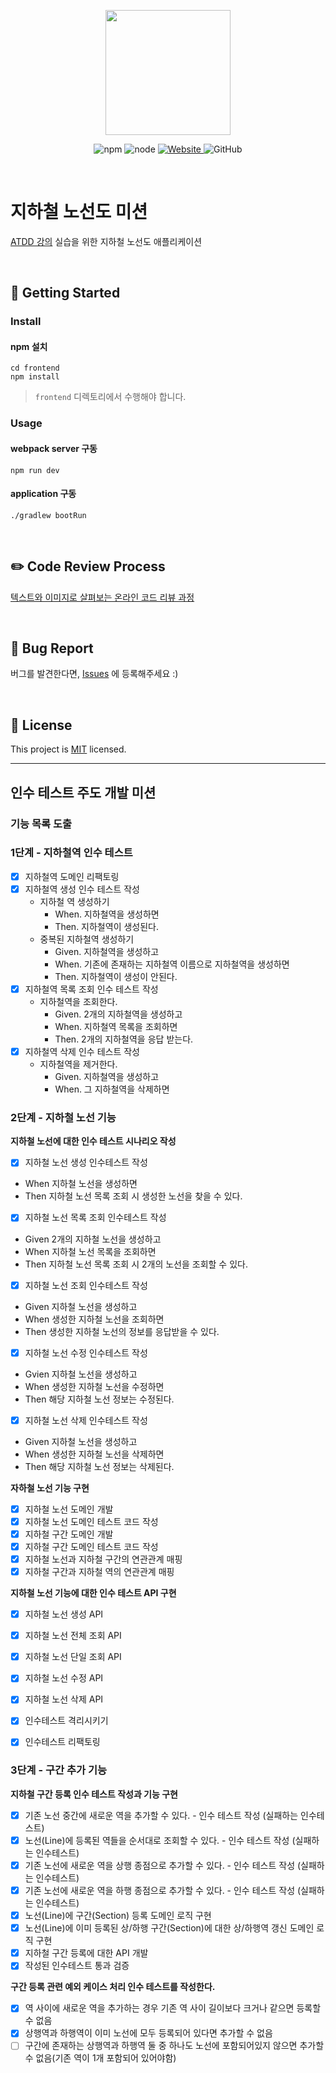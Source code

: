 <p align="center">
    <img width="200px;" src="https://raw.githubusercontent.com/woowacourse/atdd-subway-admin-frontend/master/images/main_logo.png"/>
</p>
<p align="center">
  <img alt="npm" src="https://img.shields.io/badge/npm-6.14.15-blue">
  <img alt="node" src="https://img.shields.io/badge/node-14.18.2-blue">
  <a href="https://edu.nextstep.camp/c/R89PYi5H" alt="nextstep atdd">
    <img alt="Website" src="https://img.shields.io/website?url=https%3A%2F%2Fedu.nextstep.camp%2Fc%2FR89PYi5H">
  </a>
  <img alt="GitHub" src="https://img.shields.io/github/license/next-step/atdd-subway-admin">
</p>

<br>

# 지하철 노선도 미션
[ATDD 강의](https://edu.nextstep.camp/c/R89PYi5H) 실습을 위한 지하철 노선도 애플리케이션

<br>

## 🚀 Getting Started

### Install
#### npm 설치
```
cd frontend
npm install
```
> `frontend` 디렉토리에서 수행해야 합니다.

### Usage
#### webpack server 구동
```
npm run dev
```
#### application 구동
```
./gradlew bootRun
```
<br>

## ✏️ Code Review Process
[텍스트와 이미지로 살펴보는 온라인 코드 리뷰 과정](https://github.com/next-step/nextstep-docs/tree/master/codereview)

<br>

## 🐞 Bug Report

버그를 발견한다면, [Issues](https://github.com/next-step/atdd-subway-admin/issues) 에 등록해주세요 :)

<br>

## 📝 License

This project is [MIT](https://github.com/next-step/atdd-subway-admin/blob/master/LICENSE.md) licensed.


---

## 인수 테스트 주도 개발 미션
### 기능 목록 도출

### 1단계 - 지하철역 인수 테스트
- [X] 지하철역 도메인 리팩토링
- [X] 지하철역 생성 인수 테스트 작성
  - 지하철 역 생성하기
    - When. 지하철역을 생성하면
    - Then. 지하철역이 생성된다.
  - 중복된 지하철역 생성하기
    - Given. 지하철역을 생성하고
    - When. 기존에 존재하는 지하철역 이름으로 지하철역을 생성하면
    - Then. 지하철역이 생성이 안된다.
- [X] 지하철역 목록 조회 인수 테스트 작성
  - 지하철역을 조회한다.
    - Given. 2개의 지하철역을 생성하고
    - When. 지하철역 목록을 조회하면
    - Then. 2개의 지하철역을 응답 받는다.
- [X] 지하철역 삭제 인수 테스트 작성
    - 지하철역을 제거한다.
        - Given. 지하철역을 생성하고
        - When. 그 지하철역을 삭제하면


### 2단계 - 지하철 노선 기능
**지하철 노선에 대한 인수 테스트 시나리오 작성**

- [X]  지하철 노선 생성 인수테스트 작성
  - When 지하철 노선을 생성하면
  - Then 지하철 노선 목록 조회 시 생성한 노선을 찾을 수 있다.
- [X]  지하철 노선 목록 조회 인수테스트 작성
  - Given 2개의 지하철 노선을 생성하고
  - When 지하철 노선 목록을 조회하면
  - Then 지하철 노선 목록 조회 시 2개의 노선을 조회할 수 있다.
- [X]  지하철 노선 조회 인수테스트 작성
  - Given 지하철 노선을 생성하고
  - When 생성한 지하철 노선을 조회하면
  - Then 생성한 지하철 노선의 정보를 응답받을 수 있다.
- [X]  지하철 노선 수정 인수테스트 작성
  - Gvien 지하철 노선을 생성하고
  - When 생성한 지하철 노선을 수정하면
  - Then 해당 지하철 노선 정보는 수정된다.
- [X]  지하철 노선 삭제 인수테스트 작성
  - Given 지하철 노선을 생성하고
  - When 생성한 지하철 노선을 삭제하면
  - Then 해당 지하철 노선 정보는 삭제된다.


**자하철 노선 기능 구현**

- [X]  지하철 노선 도메인 개발
- [X]  지하철 노선 도메인 테스트 코드 작성
- [X]  지하철 구간 도메인 개발
- [X]  지하철 구간 도메인 테스트 코드 작성
- [X]  지하철 노선과 지하철 구간의 연관관계 매핑
- [X]  지하철 구간과 지하철 역의 연관관계 매핑

**지하철 노선 기능에 대한 인수 테스트 API 구현**

- [X]  지하철 노선 생성 API
- [X]  지하철 노선 전체 조회 API
- [X]  지하철 노선 단일 조회 API
- [X]  지하철 노선 수정 API
- [X]  지하철 노선 삭제 API
 
- [X]  인수테스트 격리시키기
- [X]  인수테스트 리팩토링

### 3단계 - 구간 추가 기능
**지하철 구간 등록 인수 테스트 작성과 기능 구현**
- [X]  기존 노선 중간에 새로운 역을 추가할 수 있다. - 인수 테스트 작성 (실패하는 인수테스트)
- [X]  노선(Line)에 등록된 역들을 순서대로 조회할 수 있다. - 인수 테스트 작성 (실패하는 인수테스트)
- [X]  기존 노선에 새로운 역을 상행 종점으로 추가할 수 있다. - 인수 테스트 작성 (실패하는 인수테스트)
- [X]  기존 노선에 새로운 역을 하행 종점으로 추가할 수 있다. - 인수 테스트 작성 (실패하는 인수테스트)
- [X]  노선(Line)에 구간(Section) 등록 도메인 로직 구현
- [X]  노선(Line)에 이미 등록된 상/하행 구간(Section)에 대한 상/하행역 갱신 도메인 로직 구현
- [X]  지하철 구간 등록에 대한 API 개발
- [X]  작성된 인수테스트 통과 검증

**구간 등록 관련 예외 케이스 처리 인수 테스트를 작성한다.**
- [X]  역 사이에 새로운 역을 추가하는 경우 기존 역 사이 길이보다 크거나 같으면 등록할 수 없음
- [X]  상행역과 하행역이 이미 노선에 모두 등록되어 있다면 추가할 수 없음
- [ ]  구간에 존재하는 상행역과 하행역 둘 중 하나도 노선에 포함되어있지 않으면 추가할 수 없음(기존 역이 1개 포함되어 있어야함)